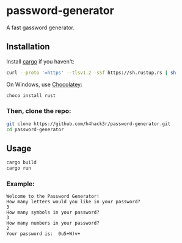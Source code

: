 # password-generator

A fast gassword generator.

## Installation
Install [cargo](https://crates.io) if you haven't:

```bash
curl --proto '=https' --tlsv1.2 -sSf https://sh.rustup.rs | sh
```
On Windows, use [Chocolatey](https://chocolatey.io):
```PowerShell
choco install rust
```

### Then, clone the repo:
```bash
git clone https://github.com/h4hack3r/password-generator.git
cd password-generator
```
## Usage
 
```bash
cargo build 
cargo run
```
### Example:
```
Welcome to the Password Generator!
How many letters would you like in your password?
3
How many symbols in your password?
3
How many numbers in your password?
2
Your password is:  0u5+W)v+
```